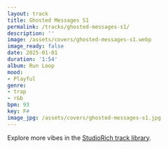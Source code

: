 ```yaml
---
layout: track
title: Ghosted Messages S1
permalink: /tracks/ghosted-messages-s1/
description: ''
image: /assets/covers/ghosted-messages-s1.webp
image_ready: false
date: 2025-01-01
duration: '1:54'
album: Run Loop
mood:
- Playful
genre:
- trap
- r&b
bpm: 93
key: F#
image_jpg: /assets/covers/ghosted-messages-s1.jpg
---
```


Explore more vibes in the [StudioRich track library](/tracks/).
